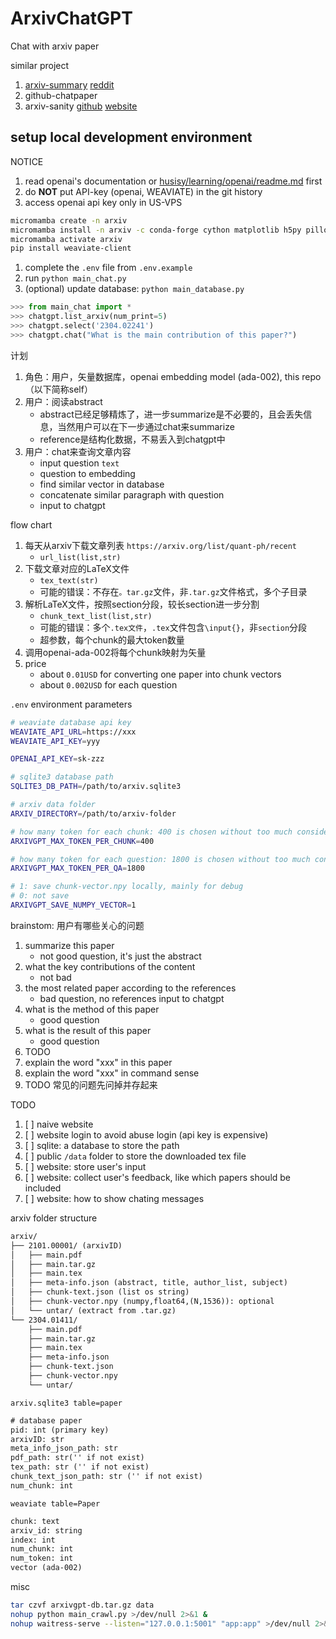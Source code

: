# ArxivChatGPT

Chat with arxiv paper

similar project

1. [arxiv-summary](https://www.arxiv-summary.com) [reddit](https://www.reddit.com/r/MachineLearning/comments/10cgm8d/p_i_built_arxivsummarycom_a_list_of_gpt3/)
2. github-chatpaper
3. arxiv-sanity [github](https://github.com/karpathy/arxiv-sanity-lite) [website](https://arxiv-sanity-lite.com/)

## setup local development environment

NOTICE

1. read openai's documentation or [husisy/learning/openai/readme.md](https://github.com/husisy/learning/tree/master/python/openai) first
2. do **NOT** put API-key (openai, WEAVIATE) in the git history
3. access openai api key only in US-VPS

```bash
micromamba create -n arxiv
micromamba install -n arxiv -c conda-forge cython matplotlib h5py pillow protobuf scipy requests tqdm flask ipython openai python-dotenv tiktoken lxml tqdm pdfminer.six python-magic pylatexenc chardet flask-sqlalchemy flask-migrate flask-login wtforms flask-wtf email_validator waitress
micromamba activate arxiv
pip install weaviate-client
```

1. complete the `.env` file from `.env.example`
2. run `python main_chat.py`
3. (optional) update database: `python main_database.py`

```Python
>>> from main_chat import *
>>> chatgpt.list_arxiv(num_print=5)
>>> chatgpt.select('2304.02241')
>>> chatgpt.chat("What is the main contribution of this paper?")
```

计划

1. 角色：用户，矢量数据库，openai embedding model (ada-002), this repo（以下简称self）
2. 用户：阅读abstract
   * abstract已经足够精炼了，进一步summarize是不必要的，且会丢失信息，当然用户可以在下一步通过chat来summarize
   * reference是结构化数据，不易丢入到chatgpt中
3. 用户：chat来查询文章内容
   * input question `text`
   * question to embedding
   * find similar vector in database
   * concatenate similar paragraph with question
   * input to chatgpt

flow chart

1. 每天从arxiv下载文章列表 `https://arxiv.org/list/quant-ph/recent`
   * `url_list(list,str)`
2. 下载文章对应的LaTeX文件
   * `tex_text(str)`
   * 可能的错误：不存在`。tar.gz`文件，非`.tar.gz`文件格式，多个子目录
3. 解析LaTeX文件，按照section分段，较长section进一步分割
   * `chunk_text_list(list,str)`
   * 可能的错误：多个`.tex文件`，`.tex`文件包含`\input{}`，非`section`分段
   * 超参数，每个chunk的最大token数量
4. 调用openai-ada-002将每个chunk映射为矢量
5. price
   * about `0.01USD` for converting one paper into chunk vectors
   * about `0.002USD` for each question

`.env` environment parameters

```bash
# weaviate database api key
WEAVIATE_API_URL=https://xxx
WEAVIATE_API_KEY=yyy

OPENAI_API_KEY=sk-zzz

# sqlite3 database path
SQLITE3_DB_PATH=/path/to/arxiv.sqlite3

# arxiv data folder
ARXIV_DIRECTORY=/path/to/arxiv-folder

# how many token for each chunk: 400 is chosen without too much consideration
ARXIVGPT_MAX_TOKEN_PER_CHUNK=400

# how many token for each question: 1800 is chosen without too much consideration
ARXIVGPT_MAX_TOKEN_PER_QA=1800

# 1: save chunk-vector.npy locally, mainly for debug
# 0: not save
ARXIVGPT_SAVE_NUMPY_VECTOR=1
```

brainstom: 用户有哪些关心的问题

1. summarize this paper
   * not good question, it's just the abstract
2. what the key contributions of the content
   * not bad
3. the most related paper according to the references
   * bad question, no references input to chatgpt
4. what is the method of this paper
   * good question
5. what is the result of this paper
   * good question
6. TODO
7. explain the word "xxx" in this paper
8. explain the word "xxx" in command sense
9. TODO 常见的问题先问掉并存起来

TODO

1. [ ] naive website
2. [ ] website login to avoid abuse login (api key is expensive)
3. [ ] sqlite: a database to store the path
4. [ ] public `/data` folder to store the downloaded tex file
5. [ ] website: store user's input
6. [ ] website: collect user's feedback, like which papers should be included
7. [ ] website: how to show chating messages

arxiv folder structure

```txt
arxiv/
├── 2101.00001/ (arxivID)
│   ├── main.pdf
│   ├── main.tar.gz
│   ├── main.tex
│   ├── meta-info.json (abstract, title, author_list, subject)
│   ├── chunk-text.json (list os string)
│   ├── chunk-vector.npy (numpy,float64,(N,1536)): optional
│   └── untar/ (extract from .tar.gz)
└── 2304.01411/
    ├── main.pdf
    ├── main.tar.gz
    ├── main.tex
    ├── meta-info.json
    ├── chunk-text.json
    ├── chunk-vector.npy
    └── untar/
```

`arxiv.sqlite3 table=paper`

```txt
# database paper
pid: int (primary key)
arxivID: str
meta_info_json_path: str
pdf_path: str('' if not exist)
tex_path: str ('' if not exist)
chunk_text_json_path: str ('' if not exist)
num_chunk: int
```

`weaviate table=Paper`

```txt
chunk: text
arxiv_id: string
index: int
num_chunk: int
num_token: int
vector (ada-002)
```

misc

```bash
tar czvf arxivgpt-db.tar.gz data
nohup python main_crawl.py >/dev/null 2>&1 &
nohup waitress-serve --listen="127.0.0.1:5001" "app:app" >/dev/null 2>&1 &
```
